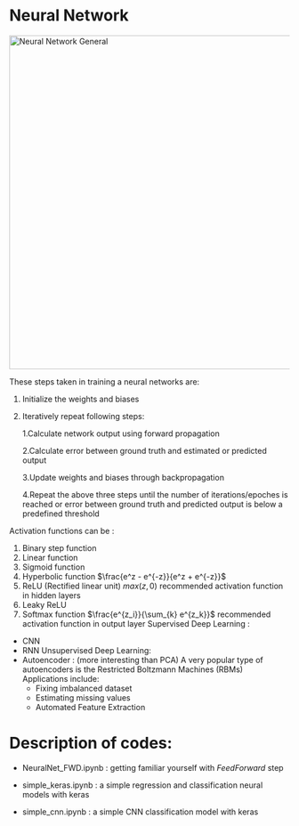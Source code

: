 # Neural Network
<img src="http://cocl.us/general_neural_network" alt="Neural Network General" width="600px">

 These steps taken in training a neural networks are:
 1. Initialize the weights and biases
 2. Iteratively repeat following steps:
    
    1.Calculate network output using forward propagation
    
    2.Calculate error between ground truth and estimated or predicted output
    
    3.Update weights and biases through backpropagation
    
    4.Repeat the above three steps until the number of iterations/epoches is reached or error between ground truth and predicted output is below a predefined threshold
 
Activation functions can be :
1. Binary step function
2. Linear function
3. Sigmoid function
4. Hyperbolic function $\frac{e^z - e^{-z}}{e^z + e^{-z}}$
5. ReLU (Rectified linear unit) $max(z,0)$ recommended activation function in hidden layers
6. Leaky ReLU
7. Softmax function $\frac{e^{z_i}}{\sum_{k} e^{z_k}}$ recommended activation function in output layer
Supervised Deep Learning :
- CNN
- RNN
Unsupervised Deep Learning:
- Autoencoder : (more interesting than PCA)
  A very popular type of autoencoders is the Restricted Boltzmann Machines (RBMs)
  Applications include:
  - Fixing imbalanced dataset
  - Estimating missing values
  - Automated Feature Extraction
  
# Description of codes:
- NeuralNet_FWD.ipynb  :   getting familiar yourself with $Feed Forward$ step

- simple_keras.ipynb   :    a simple regression and classification neural models with keras
- simple_cnn.ipynb     :    a simple CNN classification model with keras


